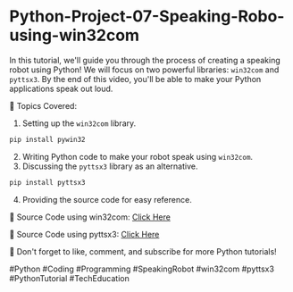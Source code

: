# Python-Project-07-Speaking-Robo-using-win32com
In this tutorial, we'll guide you through the process of creating a speaking robot using Python! We will focus on two powerful libraries: `win32com` and `pyttsx3`. By the end of this video, you'll be able to make your Python applications speak out loud.

🔹 Topics Covered:
1. Setting up the `win32com` library.
```python
pip install pywin32
```
2. Writing Python code to make your robot speak using `win32com`.
3. Discussing the `pyttsx3` library as an alternative.
```python
pip install pyttsx3
```
4. Providing the source code for easy reference.

🔗 Source Code using win32com: 
[Click Here](https://replit.com/@Mohtechnology/Python-Project-07-Speaking-Robo-using-win32com)

🔗 Source Code using pyttsx3: 
[Click Here](https://replit.com/@Mohtechnology/Python-Project-07-Speaking-Robo-using-pyttsx3)

📌 Don't forget to like, comment, and subscribe for more Python tutorials!

#Python #Coding #Programming #SpeakingRobot #win32com #pyttsx3 #PythonTutorial #TechEducation
